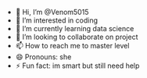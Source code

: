 - 👋 Hi, I’m @Venom5015
- 👀 I’m interested in coding
- 🌱 I’m currently learning data science
- 💞️ I’m looking to collaborate on project
- 📫 How to reach me to master level
- 😄 Pronouns: she
- ⚡ Fun fact: im smart but still need help

<!---
Venom5015/Venom5015 is a ✨ special ✨ repository because its `README.md` (this file) appears on your GitHub profile.
You can click the Preview link to take a look at your changes.
--->
